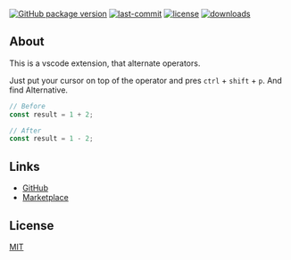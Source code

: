  [![GitHub package version](https://img.shields.io/github/package-json/v/DNonov/alternative.svg)](./package.json) [![last-commit](https://img.shields.io/github/last-commit/DNonov/alternative.svg)](./package.json) [![license](https://img.shields.io/github/license/DNonov/alternative.svg)](./LICENSE.md) [![downloads](https://img.shields.io/visual-studio-marketplace/d/DimitarNonov.alternative.svg)](https://marketplace.visualstudio.com/items?itemName=DimitarNonov.alternative)

## About

This is a vscode extension, that alternate operators.

Just put your cursor on top of the operator and pres `ctrl` + `shift` + `p`.
And find Alternative.

``` typescript
// Before
const result = 1 + 2;

// After
const result = 1 - 2;
```

## Links
* [GitHub](https://github.com/DNonov/alternative)
* [Marketplace](https://marketplace.visualstudio.com/items?itemName=DimitarNonov.alternative)

## License
[MIT](./LICENSE)
